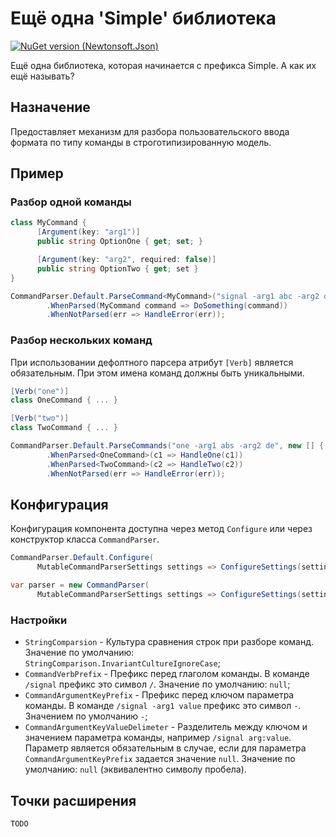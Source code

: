 # Ещё одна 'Simple' библиотека

[![NuGet version (Newtonsoft.Json)](https://img.shields.io/nuget/v/SimpleCommandParser.svg?style=flat-square)](https://www.nuget.org/packages/SimpleCommandParser/)

Ещё одна библиотека, которая начинается с префикса Simple. А как их ещё называть?

## Назначение
Предоставляет механизм для разбора пользовательского ввода формата по типу команды в строготипизированную модель.

## Пример

### Разбор одной команды

```C#
class MyCommand {
      [Argument(key: "arg1")]
      public string OptionOne { get; set; }

      [Argument(key: "arg2", required: false)]
      public string OptionTwo { get; set } 
}

CommandParser.Default.ParseCommand<MyCommand>("signal -arg1 abc -arg2 dv")
        .WhenParsed(MyCommand command => DoSomething(command))
        .WhenNotParsed(err => HandleError(err));

```

### Разбор нескольких команд

При использовании дефолтного парсера атрибут `[Verb]` является обязательным. При этом имена команд должны быть уникальными.

```C#
[Verb("one")]
class OneCommand { ... }

[Verb("two")]
class TwoCommand { ... }

CommandParser.Default.ParseCommands("one -arg1 abs -arg2 de", new [] { typeof(OneCommand), typeof(TwoCommand) })
        .WhenParsed<OneCommand>(c1 => HandleOne(c1))
        .WhenParsed<TwoCommand>(c2 => HandleTwo(c2))
        .WhenNotParsed(err => HandleError(err));
```

## Конфигурация

Конфигурация компонента доступна через метод `Configure` или через конструктор класса `CommandParser`.

```C#
CommandParser.Default.Configure(
      MutableCommandParserSettings settings => ConfigureSettings(settings));
```
```C#
var parser = new CommandParser(
      MutableCommandParserSettings settings => ConfigureSettings(settings));
```

### Настройки

* `StringComparsion` - Культура сравнения строк при разборе команд. Значение по умолчанию: `StringComparison.InvariantCultureIgnoreCase`;
* `CommandVerbPrefix` - Префикс перед глаголом команды. В команде `/signal` префикс это символ `/`. Значение по умолчанию: `null`;
* `CommandArgumentKeyPrefix` - Префикс перед ключом параметра команды. В команде `/signal -arg1 value` префикс это символ `-`. Значением по умолчанию `-`;
* `CommandArgumentKeyValueDelimeter` - Разделитель между ключом и значением параметра команды, например `/signal arg:value`. Параметр является обязательным в случае, если для параметра `CommandArgumentKeyPrefix` задается значение `null`. Значение по умолчанию: `null` (эквивалентно символу пробела).

## Точки расширения
`TODO`
